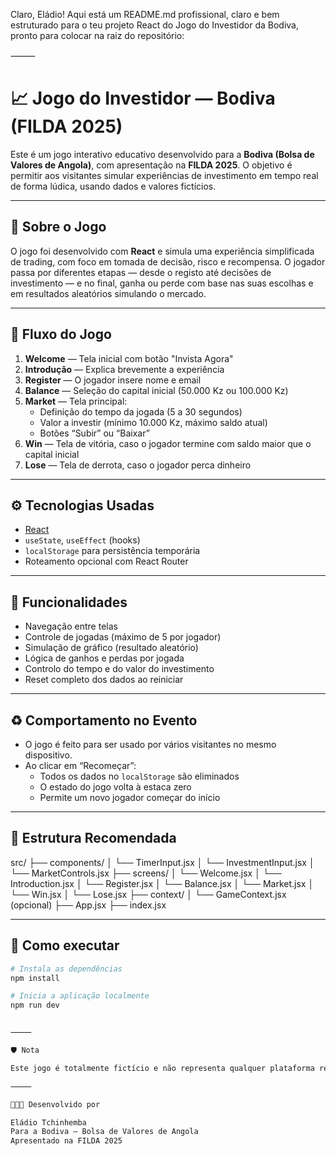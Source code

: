 Claro, Eládio! Aqui está um README.md profissional, claro e bem estruturado para o teu projeto React do Jogo do Investidor da Bodiva, pronto para colocar na raiz do repositório:

⸻


# 📈 Jogo do Investidor — Bodiva (FILDA 2025)

Este é um jogo interativo educativo desenvolvido para a **Bodiva (Bolsa de Valores de Angola)**, com apresentação na **FILDA 2025**. O objetivo é permitir aos visitantes simular experiências de investimento em tempo real de forma lúdica, usando dados e valores fictícios.

---

## 🧠 Sobre o Jogo

O jogo foi desenvolvido com **React** e simula uma experiência simplificada de trading, com foco em tomada de decisão, risco e recompensa. O jogador passa por diferentes etapas — desde o registo até decisões de investimento — e no final, ganha ou perde com base nas suas escolhas e em resultados aleatórios simulando o mercado.

---

## 🧩 Fluxo do Jogo

1. **Welcome** — Tela inicial com botão "Invista Agora"
2. **Introdução** — Explica brevemente a experiência
3. **Register** — O jogador insere nome e email
4. **Balance** — Seleção do capital inicial (50.000 Kz ou 100.000 Kz)
5. **Market** — Tela principal:
   - Definição do tempo da jogada (5 a 30 segundos)
   - Valor a investir (mínimo 10.000 Kz, máximo saldo atual)
   - Botões “Subir” ou “Baixar”
6. **Win** — Tela de vitória, caso o jogador termine com saldo maior que o capital inicial
7. **Lose** — Tela de derrota, caso o jogador perca dinheiro

---

## ⚙️ Tecnologias Usadas

- [React](https://reactjs.org/)
- `useState`, `useEffect` (hooks)
- `localStorage` para persistência temporária
- Roteamento opcional com React Router

---

## 📌 Funcionalidades

- Navegação entre telas
- Controle de jogadas (máximo de 5 por jogador)
- Simulação de gráfico (resultado aleatório)
- Lógica de ganhos e perdas por jogada
- Controlo do tempo e do valor do investimento
- Reset completo dos dados ao reiniciar

---

## ♻️ Comportamento no Evento

- O jogo é feito para ser usado por vários visitantes no mesmo dispositivo.
- Ao clicar em “Recomeçar”:
  - Todos os dados no `localStorage` são eliminados
  - O estado do jogo volta à estaca zero
  - Permite um novo jogador começar do início

---

## 📁 Estrutura Recomendada

src/
├── components/
│   └── TimerInput.jsx
│   └── InvestmentInput.jsx
│   └── MarketControls.jsx
├── screens/
│   └── Welcome.jsx
│   └── Introduction.jsx
│   └── Register.jsx
│   └── Balance.jsx
│   └── Market.jsx
│   └── Win.jsx
│   └── Lose.jsx
├── context/
│   └── GameContext.jsx (opcional)
├── App.jsx
├── index.jsx

---

## 🧪 Como executar

```bash
# Instala as dependências
npm install

# Inicia a aplicação localmente
npm run dev


⸻

🛡️ Nota

Este jogo é totalmente fictício e não representa qualquer plataforma real de investimento. Nenhum valor real está envolvido.

⸻

👨🏽‍💻 Desenvolvido por

Eládio Tchinhemba
Para a Bodiva — Bolsa de Valores de Angola
Apresentado na FILDA 2025
